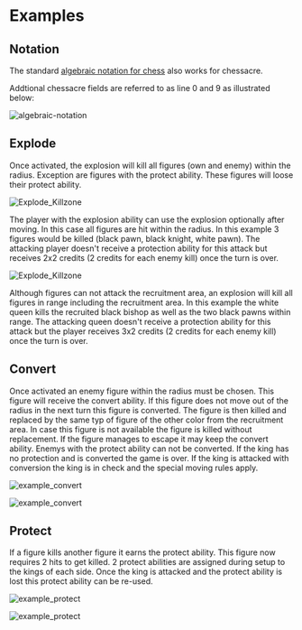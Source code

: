 # Examples

## Notation

The standard [algebraic notation for chess](https://en.wikipedia.org/wiki/Algebraic_notation_(chess)) also works for chessacre.

Addtional chessacre fields are referred to as line 0 and 9 as illustrated below:

![algebraic-notation](_algebraic-notation.drawio.svg)

## Explode

Once activated, the explosion will kill all figures (own and enemy) within the radius. Exception are figures with the protect ability. These figures will loose their protect ability.

![Explode_Killzone](_example_explode1.drawio.svg)

The player with the explosion ability can use the explosion optionally after moving. In this case all figures are hit within the radius. In this example 3 figures would be killed (black pawn, black knight, white pawn). The attacking player doesn't receive a protection ability for this attack but receives 2x2 credits (2 credits for each enemy kill) once the turn is over.

![Explode_Killzone](_example_explode2.drawio.svg)

Although figures can not attack the recruitment area, an explosion will kill all figures in range including the recruitment area. In this example the white queen kills the recruited black bishop as well as the two black pawns within range. The attacking queen doesn't receive a protection ability for this attack but the player receives 3x2 credits (2 credits for each enemy kill) once the turn is over.

## Convert

Once activated an enemy figure within the radius must be chosen. This figure will receive the convert ability. If this figure does not move out of the radius in the next turn this figure is converted. The figure is then killed and replaced by the same typ of figure of the other color from the recruitment area. In case this figure is not available the figure is killed without replacement. If the figure manages to escape it may keep the convert ability. Enemys with the protect ability can not be converted. If the king has no protection and is converted the game is over. If the king is attacked with conversion the king is in check and the special moving rules apply.

![example_convert](_example_convert1.drawio.svg)

![example_convert](_example_convert2.drawio.svg)

## Protect

If a figure kills another figure it earns the protect ability. This figure now requires 2 hits to get killed. 2 protect abilities are assigned during setup to the kings of each side. Once the king is attacked and the protect ability is lost this protect ability can be re-used.

![example_protect](_example_protect1.drawio.svg)

![example_protect](_example_protect2.drawio.svg)
